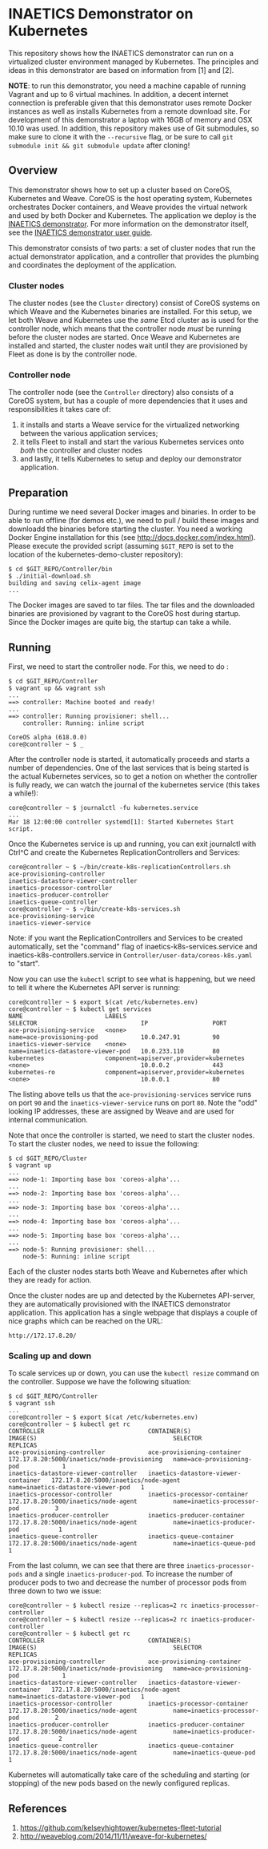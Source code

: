 # INAETICS Demonstrator on Kubernetes

This repository shows how the INAETICS demonstrator can run on a virtualized cluster
environment managed by Kubernetes. The principles and ideas in this demonstrator are based
on information from [1] and [2].

**NOTE**: to run this demonstrator, you need a machine capable of running Vagrant and up
to 6 virtual machines. In addition, a decent internet connection is preferable given that
this demonstrator uses remote Docker instances as well as installs Kubernetes from a
remote download site. For development of this demonstrator a laptop with 16GB of memory
and OSX 10.10 was used. In addition, this repository makes use of Git submodules, so make
sure to clone it with the `--recursive` flag, or be sure to call `git submodule init &&
git submodule update` after cloning!


## Overview

This demonstrator shows how to set up a cluster based on CoreOS, Kubernetes and Weave.
CoreOS is the host operating system, Kubernetes orchestrates Docker containers, and Weave
provides the virtual network and used by both Docker and Kubernetes. The application we
deploy is the [INAETICS demonstrator](https://github.com/INAETICS/demonstrator-cluster/).
For more information on the demonstrator itself, see the [INAETICS demonstrator user
guide](https://github.com/INAETICS/demonstrator-cluster/blob/master/user_guide.pdf).

This demonstrator consists of two parts: a set of cluster nodes that run the actual
demonstrator application, and a controller that provides the plumbing and coordinates the
deployment of the application.

### Cluster nodes

The cluster nodes (see the `Cluster` directory) consist of CoreOS systems on which Weave
and the Kubernetes binaries are installed. For this setup, we let both Weave and
Kubernetes use the *same* Etcd cluster as is used for the controller node, which means
that the controller node *must* be running before the cluster nodes are started. Once
Weave and Kubernetes are installed and started, the cluster nodes wait until they are
provisioned by Fleet as done is by the controller node.

### Controller node

The controller node (see the `Controller` directory) also consists of a CoreOS system, but
has a couple of more dependencies that it uses and responsibilities it takes care of:

1. it installs and starts a Weave service for the virtualized networking between the
   various application services;
2. it tells Fleet to install and start the various Kubernetes services onto *both* the controller and
   cluster nodes 
3. and lastly, it tells Kubernetes to setup and deploy our demonstrator application.

## Preparation

During runtime we need several Docker images and binaries. In order to be able to run offline (for demos etc.),
we need to pull / build these images and downloadd the binaries before starting the cluster. You need a 
working Docker Engine installation for this (see http://docs.docker.com/index.html). Please execute the provided
script (assuming `$GIT_REPO` is set to the location of the kubernetes-demo-cluster repository):

    $ cd $GIT_REPO/Controller/bin
    $ ./initial-download.sh
    building and saving celix-agent image
    ...
    
The Docker images are saved to tar files. The tar files and the downloaded binaries are provisioned by vagrant
to the CoreOS host during startup. Since the Docker images are quite big, the startup can take a while.

## Running

First, we need to start the controller node. For this, we need to do :

    $ cd $GIT_REPO/Controller
    $ vagrant up && vagrant ssh
    ...
    ==> controller: Machine booted and ready!
    ...
    ==> controller: Running provisioner: shell...
        controller: Running: inline script

    CoreOS alpha (618.0.0)
    core@controller ~ $ _

After the controller node is started, it automatically proceeds and starts a number of
dependencies. One of the last services that is being started is the actual Kubernetes
services, so to get a notion on whether the controller is fully ready, we can watch the
journal of the kubernetes service (this takes a while!):

    core@controller ~ $ journalctl -fu kubernetes.service
    ...
    Mar 18 12:00:00 controller systemd[1]: Started Kubernetes Start script.

Once the Kubernetes service is up and running, you can exit journalctl with Ctrl^C and create
the Kubernetes ReplicationControllers and Services: 

    core@controller ~ $ ~/bin/create-k8s-replicationControllers.sh
    ace-provisioning-controller
    inaetics-datastore-viewer-controller
    inaetics-processor-controller
    inaetics-producer-controller
    inaetics-queue-controller
    core@controller ~ $ ~/bin/create-k8s-services.sh
    ace-provisioning-service
    inaetics-viewer-service

Note: if you want the ReplicationControllers and Services to be created automatically, set the "command" flag
of inaetics-k8s-services.service and inaetics-k8s-controllers.service in `Controller/user-data/coreos-k8s.yaml` to "start".

Now you can use the `kubectl` script to see
what is happening, but we need to tell it where the Kubernetes API server is running:

    core@controller ~ $ export $(cat /etc/kubernetes.env)
    core@controller ~ $ kubectl get services
    NAME                       LABELS                                    SELECTOR                             IP                  PORT
    ace-provisioning-service   <none>                                    name=ace-provisioning-pod            10.0.247.91         90
    inaetics-viewer-service    <none>                                    name=inaetics-datastore-viewer-pod   10.0.233.110        80
    kubernetes                 component=apiserver,provider=kubernetes   <none>                               10.0.0.2            443
    kubernetes-ro              component=apiserver,provider=kubernetes   <none>                               10.0.0.1            80

The listing above tells us that the `ace-provisioning-services` service runs on port `90`
and the `inaetics-viewer-service` runs on port `80`. Note the "odd" looking IP addresses,
these are assigned by Weave and are used for internal communication.

Note that once the controller is started, we need to start the cluster nodes. To start the
cluster nodes, we need to issue the following:

    $ cd $GIT_REPO/Cluster
    $ vagrant up
    ...
    ==> node-1: Importing base box 'coreos-alpha'...
    ...
    ==> node-2: Importing base box 'coreos-alpha'...
    ...
    ==> node-3: Importing base box 'coreos-alpha'...
    ...
    ==> node-4: Importing base box 'coreos-alpha'...
    ...
    ==> node-5: Importing base box 'coreos-alpha'...
    ...
    ==> node-5: Running provisioner: shell...
        node-5: Running: inline script

Each of the cluster nodes starts both Weave and Kubernetes after which
they are ready for action.

Once the cluster nodes are up and detected by the Kubernetes API-server, they are
automatically provisioned with the INAETICS demonstrator application. This application has
a single webpage that displays a couple of nice graphs which can be reached on the URL:

    http://172.17.8.20/

### Scaling up and down

To scale services up or down, you can use the `kubectl resize` command on the controller.
Suppose we have the following situation:

    $ cd $GIT_REPO/Controller
    $ vagrant ssh
    ...
    core@controller ~ $ export $(cat /etc/kubernetes.env)
    core@controller ~ $ kubectl get rc
    CONTROLLER                             CONTAINER(S)                          IMAGE(S)                                      SELECTOR                             REPLICAS
    ace-provisioning-controller            ace-provisioning-container            172.17.8.20:5000/inaetics/node-provisioning   name=ace-provisioning-pod            1
    inaetics-datastore-viewer-controller   inaetics-datastore-viewer-container   172.17.8.20:5000/inaetics/node-agent          name=inaetics-datastore-viewer-pod   1
    inaetics-processor-controller          inaetics-processor-container          172.17.8.20:5000/inaetics/node-agent          name=inaetics-processor-pod          3
    inaetics-producer-controller           inaetics-producer-container           172.17.8.20:5000/inaetics/node-agent          name=inaetics-producer-pod           1
    inaetics-queue-controller              inaetics-queue-container              172.17.8.20:5000/inaetics/node-agent          name=inaetics-queue-pod              1

From the last column, we can see that there are three `inaetics-processor-pods` and a
single `inaetics-producer-pod`. To increase the number of producer pods to two and
decrease the number of processor pods from three down to two we issue:

    core@controller ~ $ kubectl resize --replicas=2 rc inaetics-processor-controller
    core@controller ~ $ kubectl resize --replicas=2 rc inaetics-producer-controller
    core@controller ~ $ kubectl get rc
    CONTROLLER                             CONTAINER(S)                          IMAGE(S)                                      SELECTOR                             REPLICAS
    ace-provisioning-controller            ace-provisioning-container            172.17.8.20:5000/inaetics/node-provisioning   name=ace-provisioning-pod            1
    inaetics-datastore-viewer-controller   inaetics-datastore-viewer-container   172.17.8.20:5000/inaetics/node-agent          name=inaetics-datastore-viewer-pod   1
    inaetics-processor-controller          inaetics-processor-container          172.17.8.20:5000/inaetics/node-agent          name=inaetics-processor-pod          2
    inaetics-producer-controller           inaetics-producer-container           172.17.8.20:5000/inaetics/node-agent          name=inaetics-producer-pod           2
    inaetics-queue-controller              inaetics-queue-container              172.17.8.20:5000/inaetics/node-agent          name=inaetics-queue-pod              1

Kubernetes will automatically take care of the scheduling and starting (or stopping) of
the new pods based on the newly configured replicas.

## References

1. https://github.com/kelseyhightower/kubernetes-fleet-tutorial
2. http://weaveblog.com/2014/11/11/weave-for-kubernetes/
	 	
